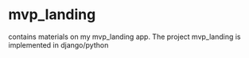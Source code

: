 # mvp_landing
contains materials on my mvp_landing app. The project mvp_landing is implemented in django/python
